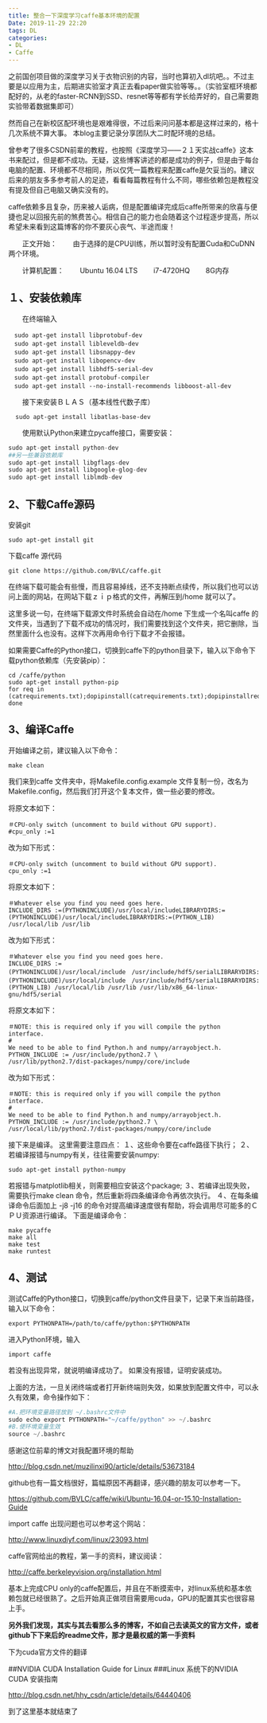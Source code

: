 ```yaml
---
title: 整合一下深度学习caffe基本环境的配置
Date: 2019-11-29 22:20
tags: DL
categories: 
- DL
- Caffe
---
```


之前国创项目做的深度学习关于衣物识别的内容，当时也算初入dl坑吧。。不过主要是以应用为主，后期进实验室才真正去看paper做实验等等。。（实验室框环境都配好的，从老的faster-RCNN到SSD、resnet等等都有学长给弄好的，自己需要跑实验带着数据集即可）

然而自己在新校区配环境也是艰难得很，不过后来问问基本都是这样过来的，格十几次系统不算大事。
本blog主要记录分享团队大二时配环境的总结。

曾参考了很多CSDN前辈的教程，也按照《深度学习——２１天实战caffe》这本书来配过，但是都不成功。无疑，这些博客讲述的都是成功的例子，但是由于每台电脑的配置、环境都不尽相同，所以仅凭一篇教程来配置caffe是欠妥当的。建议后来的朋友多多参考前人的足迹，看看每篇教程有什么不同，哪些依赖包是教程没有提及但自己电脑又确实没有的。
　　

caffe依赖多且复杂，历来被人诟病，但是配置编译完成后caffe所带来的欣喜与便捷也足以回报先前的煞费苦心。相信自己的能力也会随着这个过程逐步提高，所以希望未来看到这篇博客的你不要灰心丧气、半途而废！

　　正文开始：
　　由于选择的是CPU训练，所以暂时没有配置Cuda和CuDNN两个环境。

　　计算机配置：
　　Ubuntu 16.04 LTS
　　i7-4720HQ
　　8G内存



## １、安装依赖库
　　在终端输入

``` shell
　sudo apt-get install libprotobuf-dev   
　sudo apt-get install libleveldb-dev   
　sudo apt-get install libsnappy-dev   
　sudo apt-get install libopencv-dev   
　sudo apt-get install libhdf5-serial-dev   
　sudo apt-get install protobuf-compiler  
　sudo apt-get install --no-install-recommends libboost-all-dev
```

　　接下来安装ＢＬＡＳ（基本线性代数子库）

```
  sudo apt-get install libatlas-base-dev
```


　　使用默认Python来建立pycaffe接口，需要安装：

```python
sudo apt-get install python-dev  
##另一些兼容依赖库
sudo apt-get install libgflags-dev  
sudo apt-get install libgoogle-glog-dev   
sudo apt-get install liblmdb-dev 
```



## 2、下载Caffe源码

安装git

```
sudo apt-get install git
```

下载caffe 源代码

```
git clone https://github.com/BVLC/caffe.git
```

在终端下载可能会有些慢，而且容易掉线，还不支持断点续传，所以我们也可以访问上面的网站，在网站下载ｚｉｐ格式的文件，再解压到/home 就可以了。

这里多说一句，在终端下载源文件时系统会自动在/home 下生成一个名叫caffe 的文件夹，当遇到了下载不成功的情况时，我们需要找到这个文件夹，把它删除，当然里面什么也没有。这样下次再用命令行下载才不会报错。

如果需要Caffe的Python接口，切换到caffe下的python目录下，输入以下命令下载python依赖库（先安装pip）：

```
cd /caffe/python
sudo apt-get install python-pip
for req in (catrequirements.txt);dopipinstall(catrequirements.txt);dopipinstallreq; done
```



## 3、编译Caffe

开始编译之前，建议输入以下命令：

```
make clean
```

我们来到caffe 文件夹中，将Makefile.config.example 文件复制一份，改名为Makefile.config，然后我们打开这个复本文件，做一些必要的修改。

将原文本如下：

```
＃CPU-only switch (uncomment to build without GPU support).
#cpu_only :=1
```

改为如下形式：

```
＃CPU-only switch (uncomment to build without GPU support).
cpu_only :=1
```

将原文本如下：

```
＃Whatever else you find you need goes here.
INCLUDE_DIRS :=(PYTHONINCLUDE)/usr/local/includeLIBRARYDIRS:=(PYTHONINCLUDE)/usr/local/includeLIBRARYDIRS:=(PYTHON_LIB) /usr/local/lib /usr/lib
```

改为如下形式：

```
＃Whatever else you find you need goes here.
INCLUDE_DIRS :=(PYTHONINCLUDE)/usr/local/include　/usr/include/hdf5/serialLIBRARYDIRS:=(PYTHONINCLUDE)/usr/local/include　/usr/include/hdf5/serialLIBRARYDIRS:=(PYTHON_LIB) /usr/local/lib /usr/lib /usr/lib/x86_64-linux-gnu/hdf5/serial
```

将原文本如下：

```
＃NOTE: this is required only if you will compile the python interface.
#
We need to be able to find Python.h and numpy/arrayobject.h.
PYTHON_INCLUDE := /usr/include/python2.7 \
/usr/lib/python2.7/dist-packages/numpy/core/include
```

改为如下形式：

```
＃NOTE: this is required only if you will compile the python interface.
#
We need to be able to find Python.h and numpy/arrayobject.h.
PYTHON_INCLUDE := /usr/include/python2.7 \
/usr/local/lib/python2.7/dist-packages/numpy/core/include
```

接下来是编译。
这里需要注意四点：
１、这些命令要在caffe路径下执行；
２、若编译报错与numpy有关，往往需要安装numpy:

```
sudo apt-get install python-numpy
```

若报错与matplotlib相关，则需要相应安装这个package;
３、若编译出现失败，需要执行make clean 命令，然后重新将四条编译命令再依次执行。
４、在每条编译命令后面加上 -j8 -j16 的命令对提高编译速度很有帮助，将会调用尽可能多的ＣＰＵ资源进行编译。
下面是编译命令：

```
make pycaffe
make all
make test
make runtest
```

## 4、测试
测试Caffe的Python接口，切换到caffe/python文件目录下，记录下来当前路径，输入以下命令：

```
export PYTHONPATH=/path/to/caffe/python:$PYTHONPATH
```

进入Python环境，输入

```
import caffe
```

若没有出现异常，就说明编译成功了。
如果没有报错，证明安装成功。

上面的方法，一旦关闭终端或者打开新终端则失效，如果放到配置文件中，可以永久有效果，命令操作如下：

```python
#A.把环境变量路径放到 ~/.bashrc文件中  
sudo echo export PYTHONPATH="~/caffe/python" >> ~/.bashrc  
#B.使环境变量生效  
source ~/.bashrc 
```



感谢这位前辈的博文对我配置环境的帮助

http://blog.csdn.net/muzilinxi90/article/details/53673184

github也有一篇文档很好，篇幅原因不再翻译，感兴趣的朋友可以参考一下。

https://github.com/BVLC/caffe/wiki/Ubuntu-16.04-or-15.10-Installation-Guide

import caffe 出现问题也可以参考这个网站：

http://www.linuxdiyf.com/linux/23093.html

caffe官网给出的教程，第一手的资料，建议阅读：

http://caffe.berkeleyvision.org/installation.html



基本上完成CPU only的caffe配置后，并且在不断摸索中，对linux系统和基本依赖包就已经很熟了。之后开始真正做项目需要用cuda，GPU的配置其实也很容易上手。

**另外我们发现，其实与其去看那么多的博客，不如自己去读英文的官方文件，或者github下下来后的readme文件，那才是最权威的第一手资料**




下为cuda官方文件的翻译

##NVIDIA CUDA Installation Guide for Linux
###Linux 系统下的NVIDIA CUDA 安装指南

http://blog.csdn.net/hhy_csdn/article/details/64440406

到了这里基本就结束了

